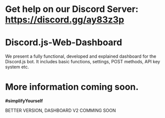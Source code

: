 # Get help on our Discord Server: https://discord.gg/ay83z3p

# Discord.js-Web-Dashboard
We present a fully functional, developed and explained dashboard for the Discord.js bot. It includes basic functions, settings, POST methods, API key system etc.

# More information coming soon.
**#simplifyYourself**


BETTER VERSION, DASHBOARD V2 COMMING SOON
